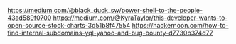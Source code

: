 https://medium.com/@black_duck_sw/power-shell-to-the-people-43ad589f0700
https://medium.com/@KyraTaylor/this-developer-wants-to-open-source-stock-charts-3d51b8f47554
https://hackernoon.com/how-to-find-internal-subdomains-yql-yahoo-and-bug-bounty-d7730b374d77
